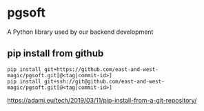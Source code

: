 # pgsoft
A Python library used by our backend development

## pip install from github
```shell
pip install git+https://github.com/east-and-west-magic/pgsoft.git[@<tag|commit-id>]
pip install git+ssh://git@github.com/east-and-west-magic/pgsoft.git[@<tag|commit-id>]
```
https://adamj.eu/tech/2019/03/11/pip-install-from-a-git-repository/


